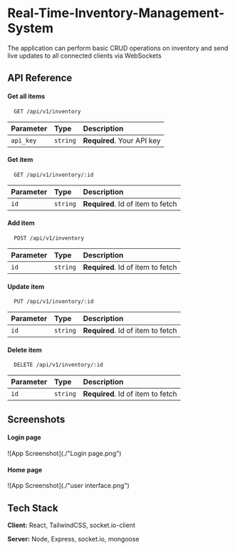 
# Real-Time-Inventory-Management-System

The application can perform basic CRUD operations on inventory and send live updates to all connected clients via WebSockets




## API Reference

#### Get all items

```http
  GET /api/v1/inventory
```

| Parameter | Type     | Description                |
| :-------- | :------- | :------------------------- |
| `api_key` | `string` | **Required**. Your API key |

#### Get item

```http
  GET /api/v1/inventory/:id
```

| Parameter | Type     | Description                       |
| :-------- | :------- | :-------------------------------- |
| `id`      | `string` | **Required**. Id of item to fetch |


#### Add item

```http
  POST /api/v1/inventory
```

| Parameter | Type     | Description                       |
| :-------- | :------- | :-------------------------------- |
| `id`      | `string` | **Required**. Id of item to fetch |


#### Update item

```http
  PUT /api/v1/inventory/:id
```

| Parameter | Type     | Description                       |
| :-------- | :------- | :-------------------------------- |
| `id`      | `string` | **Required**. Id of item to fetch |


#### Delete item

```http
  DELETE /api/v1/inventory/:id
```

| Parameter | Type     | Description                       |
| :-------- | :------- | :-------------------------------- |
| `id`      | `string` | **Required**. Id of item to fetch |




## Screenshots


#### Login page

![App Screenshot](./"Login page.png")

#### Home page
![App Screenshot](./"user interface.png")


## Tech Stack

**Client:** React, TailwindCSS, socket.io-client

**Server:** Node, Express, socket.io, mongoose



